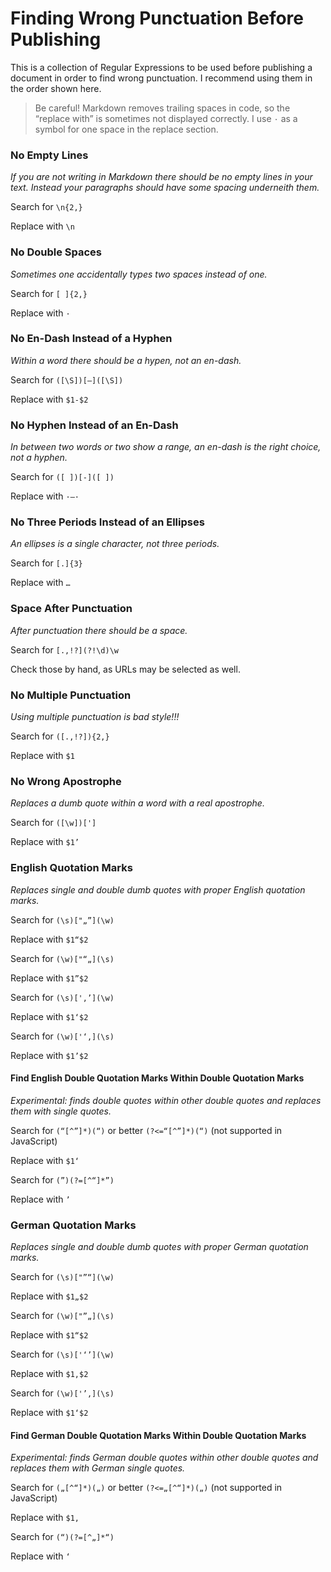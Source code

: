 # Finding Wrong Punctuation Before Publishing

This is a collection of Regular Expressions to be used before publishing a document in order to find wrong punctuation. I recommend using them in the order shown here.

> Be careful! Markdown removes trailing spaces in code, so the “replace with” is sometimes not displayed correctly. I use `·` as a symbol for one space in the replace section.

### No Empty Lines
*If you are not writing in Markdown there should be no empty lines in your text. Instead your paragraphs should have some spacing underneith them.*

Search for `\n{2,}`

Replace with `\n`

### No Double Spaces
*Sometimes one accidentally types two spaces instead of one.*

Search for `[ ]{2,}`

Replace with `·`

### No En-Dash Instead of a Hyphen
*Within a word there should be a hypen, not an en-dash.*

Search for `([\S])[–]([\S])`

Replace with `$1-$2`

### No Hyphen Instead of an En-Dash
*In between two words or two show a range, an en-dash is the right choice, not a hyphen.*

Search for `([ ])[-]([ ])`

Replace with `·–·`

### No Three Periods Instead of an Ellipses
*An ellipses is a single character, not three periods.*

Search for `[.]{3}`

Replace with `…`

### Space After Punctuation
*After punctuation there should be a space.*

Search for `[.,!?](?!\d)\w`

Check those by hand, as URLs may be selected as well.

### No Multiple Punctuation
*Using multiple punctuation is bad style!!!*

Search for `([.,!?]){2,}`

Replace with `$1`

### No Wrong Apostrophe
*Replaces a dumb quote within a word with a real apostrophe.*

Search for `([\w])[']`

Replace with `$1’`

### English Quotation Marks
*Replaces single and double dumb quotes with proper English quotation marks.*

Search for `(\s)["„”](\w)`

Replace with `$1“$2`

Search for `(\w)["“„](\s)`

Replace with `$1”$2`

Search for `(\s)['‚’](\w)`

Replace with `$1‘$2`

Search for `(\w)['‘‚](\s)`

Replace with `$1’$2`

#### Find English Double Quotation Marks Within Double Quotation Marks
*Experimental: finds double quotes within other double quotes and replaces them with single quotes.*

Search for `(“[^”]*)(“)` or better `(?<=“[^”]*)(“)` (not supported in JavaScript)

Replace with `$1‘`

Search for `(”)(?=[^“]*”)`

Replace with `’`

### German Quotation Marks
*Replaces single and double dumb quotes with proper German quotation marks.*

Search for `(\s)["”“](\w)`

Replace with `$1„$2`

Search for `(\w)["”„](\s)`

Replace with `$1“$2`

Search for `(\s)['‘’](\w)`

Replace with `$1‚$2`

Search for `(\w)['’‚](\s)`

Replace with `$1‘$2`

#### Find German Double Quotation Marks Within Double Quotation Marks
*Experimental: finds German double quotes within other double quotes and replaces them with German single quotes.*

Search for `(„[^“]*)(„)` or better `(?<=„[^“]*)(„)` (not supported in JavaScript)

Replace with `$1‚`

Search for `(“)(?=[^„]*“)`

Replace with `‘`
